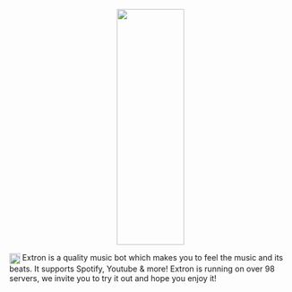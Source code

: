 <p align="center">
    <a href="https://extron.netlify.app" >
        <img align="center" src="https://extronbot.github.io/docs/icon-light.png" height="420px" width="120px">
    </a>
</p>

<img align="center" src="https://cdn.discordapp.com/emojis/1074412461677105152" width="19px" height="19px"> Extron is a quality music bot which makes you to feel the music and its beats. It supports Spotify, Youtube & more! Extron is running on over 98 servers, we invite you to try it out and hope you enjoy it!
